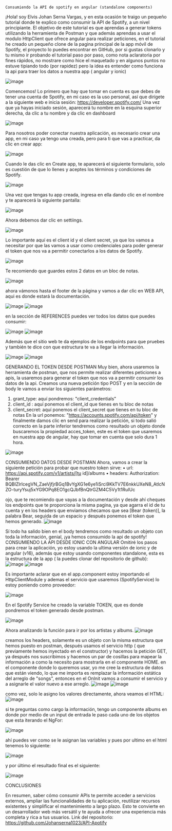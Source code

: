 
                                                                                  Consumiendo la API de spotify en angular (standalone components)


¡Hola! soy Elvis Johan Serna Vargas, y en esta ocasión te traigo un pequeño tutorial donde te explico como consumir la API de Spotify, a un nivel principiante. El objetivo de este tutorial es que aprendas a generar tokens utilizando la herramienta de Postman y que además aprendas a usar el modulo HttpClient que ofrece angular para realizar peticiones, en el tutorial he creado un pequeño clone de la pagina principal de la app móvil de Spotify, el proyecto lo puedes encontrar en GitHub, por si gustas clonarlo y tu mismo ir probando el tutorial paso por paso, como nota aclaratoria por fines rápidos, no mostrare como hice el maquetado y en algunos puntos no estuve tipiando todo (por rapidez) pero la idea es entender como funciona la api para traer los datos a nuestra app ( angular y ionic)

![image](https://github.com/Johanserna1023/API-Apotify/assets/93808275/1743214c-66e7-4b99-834e-50ca053d9dd5)

                                                                                  
Comencemos!
Lo primero que hay que tomar en cuenta es que debes de tener una cuenta de Spotify, en mi caso es la uso personal, así que dirígete a la siguiente web e inicia sesión: https://developer.spotify.com/
Una vez que ya hayas iniciado sesión, aparecerá tu nombre en la esquina superior derecha, da clic a tu nombre y da clic en dashboard

![image](https://github.com/Johanserna1023/API-Apotify/assets/93808275/59eee7c0-3d77-4aea-b331-a078373ee677)

 Para nosotros poder conectar nuestra aplicación, es necesario crear una app, en mi caso ya tengo una creada, pero para ti que vas a practicar, da clic en crear app:  

 ![image](https://github.com/Johanserna1023/API-Apotify/assets/93808275/3238b6df-57f8-4d15-af32-dedb0334cd45)

 Cuando le das clic en Create app, te aparecerá el siguiente formulario, solo es cuestión de que lo llenes y aceptes los términos y condiciones de Spotify.

 ![image](https://github.com/Johanserna1023/API-Apotify/assets/93808275/33b71432-bb5d-4ac9-a788-843eccdf1a98)

 Una vez que tengas tu app creada, ingresa en ella dando clic en el nombre y te aparecerá la siguiente pantalla:

 ![image](https://github.com/Johanserna1023/API-Apotify/assets/93808275/daa53090-df0a-4ac6-8911-7cba0efcd50b)

 Ahora debemos dar clic en settiings.

 ![image](https://github.com/Johanserna1023/API-Apotify/assets/93808275/27238794-fc7e-4daa-8027-fffde11f9d8b)

Lo importante aquí es el client id y el client secret, ya que los vamos a necesitar por que las vamos a usar como credenciales para poder generar el token que nos va a permitir conectarlos a los datos de Spotify.

![image](https://github.com/Johanserna1023/API-Apotify/assets/93808275/8e1dedca-7bec-44ec-b6e3-a39a6e20d349)

Te recomiendo que guardes estos 2 datos en un bloc de notas.

![image](https://github.com/Johanserna1023/API-Apotify/assets/93808275/3cbfc217-8740-4771-a53f-c35443d88b7b)

ahora vámonos hasta el footer de la página y vamos a dar clic en WEB API, aqui es donde estará la documentación.

![image](https://github.com/Johanserna1023/API-Apotify/assets/93808275/6b8a4354-2519-4099-9f8a-6835e3b4da11)
![image](https://github.com/Johanserna1023/API-Apotify/assets/93808275/c1cc0e44-bce2-4ef7-b472-5b6794d2bd77)

en la sección de REFERENCES puedes ver todos los datos que puedes consumir:

![image](https://github.com/Johanserna1023/API-Apotify/assets/93808275/b812e4e9-48eb-461a-98a7-d3c5ed8926d2)
![image](https://github.com/Johanserna1023/API-Apotify/assets/93808275/3c567db5-aa01-4c53-acd4-b63817b26f76)

Además que el sitio web te da ejemplos de los endpoints para que pruebes y también te dice con que estructura te va a llegar la información.

![image](https://github.com/Johanserna1023/API-Apotify/assets/93808275/27850f36-ae6b-407a-ad20-49ff8fc23dff)
![image](https://github.com/Johanserna1023/API-Apotify/assets/93808275/16c7b83d-1db8-4b9d-b4d3-be0c58efefcb)

GENERANDO EL TOKEN DESDE POSTMAN
Muy bien, ahora usaremos la herramienta de postman, que nos permite realizar diferentes peticiones a apis, la usaremos para generar el token que nos va a permitir consumir los datos de la api.
Creamos una nueva petición tipo POST y en la sección de body le vamos a enviar los siguientes parámetros:
1.	grant_type: aquí pondremos: "client_credentials"
2.	client_id : aquí ponemos el client_id que tienes en tu bloc de notas
3.	client_secret: aquí ponemos el client_secret que tienes en tu bloc de notas
En la url ponemos: "https://accounts.spotify.com/api/token" y finalmente damos clic en send para realizar la petición, si todo salió correcto en la parte inferior tendremos como resultado un objeto donde buscaremos la propiedad acces_token, este es el token que usaremos en nuestra app de angular, hay que tomar en cuenta que solo dura 1 hora.

![image](https://github.com/Johanserna1023/API-Apotify/assets/93808275/5b85ab91-00a0-4244-ad27-53c3bed2fa30)

CONSUMIENDO DATOS DESDE POSTMAN
Ahora, vamos a crear la siguiente petición para probar que nuestro token sirve:
•	url: https://api.spotify.com/v1/artists/[tu id]/albums
•	headers: Authorization: Bearer BQBlZlrlcegVN_ZaeVjfjrBGq1BvYgXG1e6ye1iSrci9KkTV7E6nkkUXeN8_AtlcNZO-turyYsuj5xYG9OPq8EO1gcQJbfBnQtrGZM4C5Vy1t1RuIUc

ojo, que te recomiendo que vayas a la documentación y desde ahí cheques los endpoints que te proporciona la misma pagina, ya que agarra el id de tu cuenta y en los headers que enviamos checamos que sea [Bear (token)], la palabra Bear, seguida de un espacio y después ponemos el token que hemos generado.
![image](https://github.com/Johanserna1023/API-Apotify/assets/93808275/16829e34-0abc-4907-932f-9e3991d60817)

Sí todo ha salido bien en el body tendremos como resultado un objeto con toda la información, genial, ¡ya hemos consumido la api de spotify!
CONSUMIENDO LA API DESDE IONIC CON ANGULAR
Omitiré los pasos para crear la aplicación, yo estoy usando la ultima versión de ionic y de angular (v16), además que estoy usando componentes standalone, esta es la estructura de la app ( la puedes clonar del repositorio de github):
![image](https://github.com/Johanserna1023/API-Apotify/assets/93808275/783f307b-67e3-462c-9787-66086a9aac64)
![image](https://github.com/Johanserna1023/API-Apotify/assets/93808275/add52842-35c3-4676-8dd8-ad2dbea59cea)

Es importante aclarar que en el app.component estoy importando el HttpClientModule y ademas el servicio que usaremos (SpotifyService) lo estoy poniendo como proveedor:

![image](https://github.com/Johanserna1023/API-Apotify/assets/93808275/11109699-6ae6-4921-868b-2aec6daae61f)

En el Spotify Service he creado la variable TOKEN, que es donde pondremos el token generado desde postman.

![image](https://github.com/Johanserna1023/API-Apotify/assets/93808275/897c3596-e0e9-446e-a768-f90fe4e6a56c)

Ahora analizando la función para ir por los artistas y albums.
![image](https://github.com/Johanserna1023/API-Apotify/assets/93808275/433007b1-39cd-4291-8c10-72cb3380253d)


creamos los headers, solamente es un objeto con la misma estructura que hemos puesto en postman, después usamos el servicio http ( que previamente hemos inyectado en el constructor) y hacemos la petición GET, ya después nos suscribimos y hacemos un par de cosillas para mapear la información a como la necesito para mostrarla en el componente HOME.
en el componente donde lo queremos usar, yo me cree la estructura de datos que están viendo, lo que me importa es remplazar la información estática del arreglo de "songs", entonces en el OnInit vamos a consumir el servicio y a asignarle el valor nuevo a ese arreglo.
![image](https://github.com/Johanserna1023/API-Apotify/assets/93808275/bfdc8e89-c0e8-4dbd-8233-7396caff9b9f)
![image](https://github.com/Johanserna1023/API-Apotify/assets/93808275/ce501fbe-3728-4310-b4f3-f26ee4031ae3)

como vez, solo le asigno los valores directamente, ahora veamos el HTML:
![image](https://github.com/Johanserna1023/API-Apotify/assets/93808275/f23a26e8-91c8-4a14-99f3-1836e900d842)

si te preguntas como cargo la información, tengo un componente albums en donde por medio de un input de entrada le paso cada uno de los objetos que esta iterando el NgFor:

![image](https://github.com/Johanserna1023/API-Apotify/assets/93808275/8dfdb0f2-b541-482a-9afb-c1eb244bc67b)

ahí puedes ver como se le asignan las variables y pues por ultimo en el html tenemos lo siguiente:

![image](https://github.com/Johanserna1023/API-Apotify/assets/93808275/ed58e98e-8acf-45a2-b4ca-3ea546fd1292)

y por último el resultado final es el siguiente:

![image](https://github.com/Johanserna1023/API-Apotify/assets/93808275/ae7f411a-671a-4a09-aaf4-96782031911e)

CONCLUSIONES

En resumen, saber cómo consumir APIs te permite acceder a servicios externos, ampliar las funcionalidades de tu aplicación, reutilizar recursos existentes y simplificar el mantenimiento a largo plazo. Esto te convierte en un desarrollador web más versátil y te ayuda a ofrecer una experiencia más completa y rica a tus usuarios.
Link del repositorio: https://github.com/Johanserna1023/API-Apotify














































